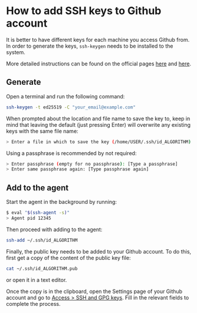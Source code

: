 # How to add SSH keys to Github account
It is better to have different keys for each machine you access Github from.
In order to generate the keys, `ssh-keygen` needs to be installed to the system.

More detailed instructions can be found on the official pages [here](https://docs.github.com/en/authentication/connecting-to-github-with-ssh/generating-a-new-ssh-key-and-adding-it-to-the-ssh-agent) and [here](https://docs.github.com/en/authentication/connecting-to-github-with-ssh/adding-a-new-ssh-key-to-your-github-account).

## Generate
Open a terminal and run the following command:
```bash
ssh-keygen -t ed25519 -C "your_email@example.com"
```

When prompted about the location and file name to save the key to, keep in mind that leaving the default (just pressing Enter) will overwrite any existing keys with the same file name:
```bash
> Enter a file in which to save the key (/home/USER/.ssh/id_ALGORITHM):[Press enter]
```

Using a passphrase is recommended by not required:
```bash
> Enter passphrase (empty for no passphrase): [Type a passphrase]
> Enter same passphrase again: [Type passphrase again]
```

## Add to the agent
Start the agent in the background by running:
```bash
$ eval "$(ssh-agent -s)"
> Agent pid 12345
```

Then proceed with adding to the agent:
```bash
ssh-add ~/.ssh/id_ALGORITHM
```

Finally, the public key needs to be added to your Github account. 
To do this, first get a copy of the content of the public key file:
```bash
cat ~/.ssh/id_ALGORITHM.pub
```
or open it in a text editor.

Once the copy is in the clipboard, open the Settings page of your Github account and go to [Access > SSH and GPG keys](https://github.com/settings/keys).
Fill in the relevant fields to complete the process.

